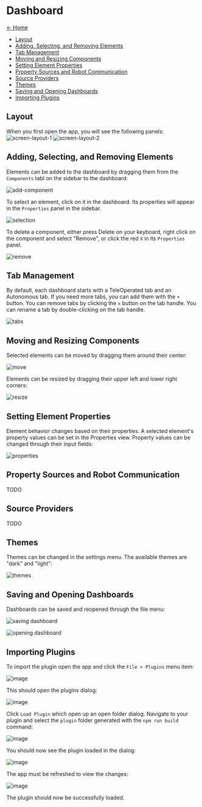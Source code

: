 # Dashboard

[<- Home](/README.md)

- [Layout](#layout)
- [Adding, Selecting, and Removing Elements](#adding-selecting-and-removing-elements)
- [Tab Management](#tab-management)
- [Moving and Resizing Components](#moving-and-resizing-components)
- [Setting Element Properties](#setting-element-properties)
- [Property Sources and Robot Communication](#property-sources-and-robot-communication)
- [Source Providers](#source-providers)
- [Themes](#themes)
- [Saving and Opening Dashboards](#saving-and-opening-dashboards)
- [Importing Plugins](#importing-plugins)

## Layout

When you first open the app, you will see the following panels:
![screen-layout-1](./img/layout01.png)
![screen-layout-2](./img/layout02.png)

## Adding, Selecting, and Removing Elements

Elements can be added to the dashboard by dragging them from the `Components` tabl on the sidebar to the dashboard:

![add-component](./img/addComponent.gif)

To select an element, click on it in the dashboard. Its properties will appear in the `Properties` panel in the sidebar.

![selection](./img/selection.png)

To delete a component, either press Delete on your keyboard, right click on the component and select "Remove", or click the red `X` in its `Properties` panel.

![remove](./img/remove.gif)

## Tab Management

By default, each dashboard starts with a TeleOperated tab and an Autonomous tab. If you need more tabs, you can add them with the `+` button. You can remove tabs by clicking the `x` button on the tab handle. You can rename a tab by double-clicking on the tab handle.

![tabs](./img/tabs.gif)

## Moving and Resizing Components

Selected elements can be moved by dragging them around their center:

![move](./img/move.gif)

Elements can be resized by dragging their upper left and lower right corners:

![resize](./img/resize.gif)

## Setting Element Properties

Element behavior changes based on their properties. A selected element's property values can be set in the Properties view. Property values can be changed through their input fields:

![properties](./img/properties.gif)

## Property Sources and Robot Communication

TODO

## Source Providers

TODO

## Themes

Themes can be changed in the settings menu. The available themes are "dark" and "light":

![themes](./img/themes.png)

## Saving and Opening Dashboards

Dashboards can be saved and reopened through the file menu:

![saving dashboard](./img/saving-dashboard.gif)

![opening dashboard](./img/opening-dashboard.gif)

## Importing Plugins

To import the plugin open the app and click the `File > Plugins` menu item:

![image](./img/plugins/plugin-file-menu.png)

This should open the plugins dialog:

![image](./img/plugins/plugin-dialog.png)

Click `Load Plugin` which open up an open folder dialog. Navigate to your plugin and select the `plugin` folder generated with the `npm run build` command:

![image](./img/plugins/select-plugin-folder.png)

You should now see the plugin loaded in the dialog:

![image](./img/plugins/plugin-loaded.png)

The app must be refreshed to view the changes:

![image](./img/plugins/refresh-plugin.png)

The plugin should now be successfully loaded.
